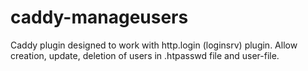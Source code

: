 # caddy-manageusers
Caddy plugin designed to work with http.login (loginsrv) plugin. Allow creation, update, deletion of users in .htpasswd file and user-file.
